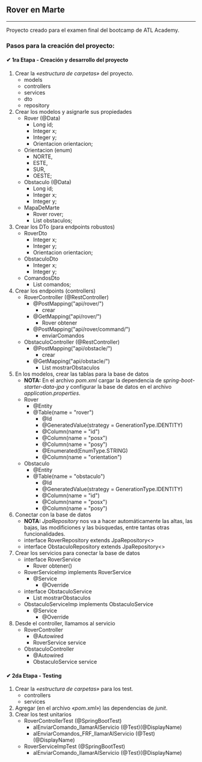 ## Rover en Marte

---

Proyecto creado para el examen final del bootcamp de ATL Academy.

### Pasos para la creación del proyecto:

#### ✔ 1ra Etapa - Creación y desarrollo del proyecto
1. Crear la _«estructura de carpetas»_ del proyecto.
    * models
    * controllers
    * services
    * dto
    * repository
2. Crear los modelos y asignarle sus propiedades
    * Rover (@Data)
        * Long id;
        * Integer x;
        * Integer y;
        * Orientacion orientacion;
    * Orientacion (enum)
        * NORTE,
        * ESTE,
        * SUR,
        * OESTE;
    * Obstaculo (@Data)
        * Long id;
        * Integer x;
        * Integer y;
    * MapaDeMarte
        * Rover rover;
        * List<Obstaculo> obstaculos;
3. Crear los DTo (para endpoints robustos)
    * RoverDto
        * Integer x;
        * Integer y;
        * Orientacion orientacion;
    * ObstaculoDto
        * Integer x;
        * Integer y;
    * ComandosDto
        * List<String> comandos;
4. Crear los endpoints (controllers)
    * RoverController (@RestController)
        * @PostMapping("api/rover/")
            * crear
        * @GetMapping("api/rover/")
            * Rover obtener
        * @PostMapping("api/rover/command/")
            * enviarComandos
    * ObstaculoController (@RestController)
        * @PostMapping("api/obstacle/")
            * crear
        * @GetMapping("api/obstacle/")
            * List<Obstaculo> mostrarObstaculos
5. En los modelos, crear las tablas para la base de datos
    * **NOTA:** En el archivo _pom.xml_ cargar la dependencia de _spring-boot-starter-data-jpa_ y configurar la base de
      datos en el archivo _application.properties_.
    * Rover
        * @Entity
        * @Table(name = "rover")
            * @Id
            * @GeneratedValue(strategy = GenerationType.IDENTITY)
            * @Column(name = "id")
            * @Column(name = "posx")
            * @Column(name = "posy")
            * @Enumerated(EnumType.STRING)
            * @Column(name = "orientation")
    * Obstaculo
        * @Entity
        * @Table(name = "obstaculo")
            * @Id
            * @GeneratedValue(strategy = GenerationType.IDENTITY)
            * @Column(name = "id")
            * @Column(name = "posx")
            * @Column(name = "posy")
6. Conectar con la base de datos
    * **NOTA:** _JpaRepository_ nos va a hacer automáticamente las altas, las bajas, las modificiones y las
      búsquedas, entre tantas otras funcionalidades.
    * interface RoverRepository extends JpaRepository<>
    * interface ObstaculoRepository extends JpaRepository<>
7. Crear los servicios para conectar la base de datos
    * interface RoverService
        * Rover obtener()
    * RoverServiceImp implements RoverService
        * @Service
            * @Override
    * interface ObstaculoService
        * List<Obstaculo> mostrarObstaculos
    * ObstaculoServiceImp implements ObstaculoService
        * @Service
            * @Override
8. Desde el controller, llamamos al servicio
    * RoverController
        * @Autowired
        * RoverService service
    * ObstaculoController
        * @Autowired
        * ObstaculoService service

#### ✔ 2da Etapa - Testing
1. Crear la _«estructura de carpetas»_ para los test.
    * controllers
    * services
2. Agregar (en el archivo _«pom.xml»_) las dependencias de _junit_.
3. Crear los test unitarios
    * RoverControllerTest (@SpringBootTest)
        * alEnviarComando_llamarAlServicio (@Test)(@DisplayName)
        * alEnviarComandos_FRF_llamarAlServicio (@Test)(@DisplayName)
    * RoverServiceImpTest (@SpringBootTest)
        * alEnviarComando_llamarAlServicio (@Test)(@DisplayName)
